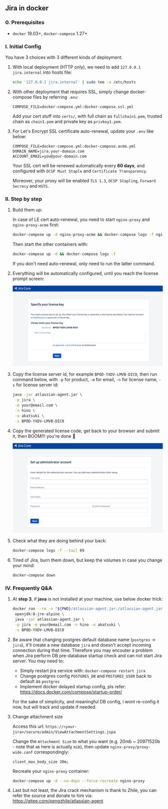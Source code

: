 ## Jira in docker

### 0. Prerequisites
- `docker` 19.03+, `docker-compose` 1.27+

### I. Initial Config
You have 3 choices with 3 different kinds of deployment.

1. With local deployment (HTTP only), we need to add `127.0.0.1 jira.internal` into hosts file:
   ```bash
   echo '127.0.0.1 jira.internal' | sudo tee -a /etc/hosts
   ```

2. With other deployment that requires SSL, simply change docker-compose files by referring `.env`:
   ```properties
   COMPOSE_FILE=docker-compose.yml:docker-compose.ssl.yml
   ```
   Add your cert stuff into `certs/`, with full chain as `fullchain1.pem`, trusted chain as `chain1.pem` and private key as `privkey1.pem`.

3. For Let's Encrypt SSL certificate auto-renewal, update your `.env` like below:
   ```properties
   COMPOSE_FILE=docker-compose.yml:docker-compose.acme.yml
   DOMAIN_NAME=jira.your-domain.com
   ACCOUNT_EMAIL=you@your-domain.com
   ```
   Your SSL cert will be renewed automatically every **60 days**, and configured with `OCSP Must Staple` and `Certificate Transparency`.

   Moreover, your proxy will be enabled `TLS 1.3`, `OCSP Stapling`, `Forward Secrecy` and `HSTS`.

### II. Step by step
1. Build them up:

   In case of LE cert auto-renewal, you need to start `nginx-proxy` and `nginx-proxy-acme` first:
   ```bash
   docker-compose up -d nginx-proxy-acme && docker-compose logs -f nginx-proxy nginx-proxy-acme
   ```
   Then start the other containers with:
   ```bash
   docker-compose up -d && docker-compose logs -f
   ```
   If you don't need auto-renewal, only need to run the latter command.

2. Everything will be automatically configured, until you reach the license prompt screen:

   ![licsense-prompt](images/license-prompt.png)

3. Copy the license server id, for example `BPOD-YXDV-LMVB-DIC0`, then run command below, with `-p` for product, `-m` for email, `-n` for license name, `-s` for license server id:
   ```bash
   java -jar atlassian-agent.jar \
	-p jira \
	-m your@email.com \
	-n hino \
	-o akatsuki \
	-s BPOD-YXDV-LMVB-DIC0
   ```

4. Copy the generated license code, get back to your browser and submit it, then BOOM!!! you're done :whale:

   ![finished](images/finished.png)

5. Check what they are doing behind your back:
   ```bash
   docker-compose logs -f --tail 69
   ```

6. Tired of Jira, burn them down, but keep the volumes in case you change your mind:
   ```bash
   docker-compose down
   ```

### IV. Frequently Q&A
1. At **step 3**, if **java** is not installed at your machine, use below docker trick:
   ```bash
   docker run --rm -v "${PWD}/atlassian-agent.jar:/atlassian-agent.jar" \
	openjdk:8-jre-alpine \
	java -jar atlassian-agent.jar \
	-p jira -m your@email.com -n hino -o akatsuki \
	-s BPOD-YXDV-LMVB-DIC0
   ```

2. Be aware that changing postgres default database name (`postgres` -> `jira`), it'll create a new database `jira` and doesn't accept incoming connection during that time. Therefore you may encouter a problem when Jira perform DB pre-database startup check and can not start Jira server. You may need to:
   + Simply restart jira service with: `docker-compose restart jira`
   + Change postgres config `POSTGRES_DB` and `POSTGRES_USER` back to default as `postgres`
   + Implement docker delayed startup config, pls refer: https://docs.docker.com/compose/startup-order/

   For the sake of simplicity, and meaningful DB config, i wont re-config it now, but will track and update if needed.

3. Change attachment size

   Access this url: `https://<your-jira>/secure/admin/ViewAttachmentSettings.jspa`

   Change the `Attachment Size` to what you want (e.g. 20mb ~ 20971520b - note that `mb` here is actually `mib`), then update `nginx-proxy/proxy-wide.conf` correspondingly:
   ```nginx
   client_max_body_size 20m;
   ```

   Recreate your `nginx-proxy` container:
   ```bash
   docker-compose up -d --no-deps --force-recreate nginx-proxy
   ```

4. Last but not least, the Jira crack mechanism is thank to Zhile, you can refer the source and donate to him via: https://gitee.com/pengzhile/atlassian-agent
